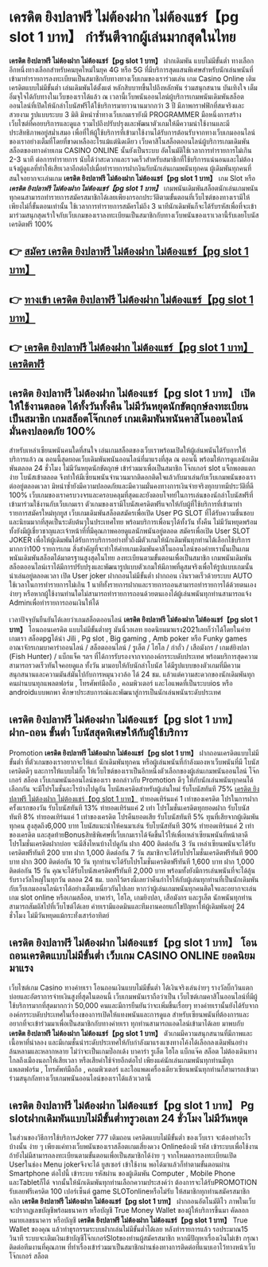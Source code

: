 # เครดิต ยิงปลาฟรี ไม่ต้องฝาก ไม่ต้องแชร์【pg slot 1 บาท】  กำรันตีจากผู้เล่นมากสุดในไทย 

**เครดิต ยิงปลาฟรี ไม่ต้องฝาก ไม่ต้องแชร์【pg slot 1 บาท】** ฝากเดิมพัน แบบไม่มีขั้นต่ำ  ทางเลือกอีกหนึ่งทางเลือกสำหรับคนยุคใหม่ในยุค 4G หรือ 5G ที่มีบริการสุดแสนพิเศษสำหรับนักเล่นพนันที่เข้ามาทำรายการลงทะเบียนเป็นสมาชิกกับทางทางเว็บเกมของเราร่วมเล่น เกม Casino Online เติมเครดิตแบบไม่มีขั้นต่ำ เล่นเดิมพันได้ตั้งแต่ หลักสิบบาทขึ้นไปถึงหลักพัน ร่วมสนุกสนาน บันเทิงใจ เต็มอิ่มจุใจได้กับทางในเว็บของเราได้แล้ว ณ เวลานี้เว็บพนันออนไลน์ผู้บริการเกมพนันเดิมพันสล็อตออนไลน์ที่เปิดให้นักล่าโบนัสฟรีได้ใช้บริการมายาวนานมากกว่า 3 ปี มีภาพกราฟฟิกที่สมจริงและสวยงาม รูปแบบระบบ 3 มิติ
มิหนำซ้ำทางเว็บเกมเรายังมี  PROGRAMMER มือหนึ่งการสร้างเว็บไซต์ที่คอยบริการและดูแล  รวมไปถึงปรับปรุงและพัฒนาตัวเกมให้มีความน่าใช้งานและมีประสิทธิภาพอยู่สม่ำเสมอ เพื่อที่ให้ผู้ใช้บริการที่เข้ามาใช้งานได้รับการต้อนรับจากทางเว็บเกมออนไลน์ของเราอย่างเต็มที่โดยที่ขาดเหลืออะไรแม้แต่นิดเดียว เว็บคาสิโนสล็อตออนไลน์ผู้บริการเกมเดิมพันสล็อตของทางค่ายเกม CASINO ONLINE นั้นยังเป็นระบบ อัตโนมัติใช้เวลาการทำรายการไม่เกิน 2-3 นาที ต่อการทำรายการ นับได้ว่าสะดวกและรวดเร็วสำหรับสมาชิกที่ใช้บริการแน่นอนและไม่ต้องแจ้งผู้ดูแลที่ทำให้เสียเวลาอีกต่อไปเมื่อทำรายการฝากงินกับนักเล่นเกมพนันทุกคน
ผู้เดิมพันทุกคนที่สนใจอยากจะเล่นเกม **เครดิต ยิงปลาฟรี ไม่ต้องฝาก ไม่ต้องแชร์【pg slot 1 บาท】** เกม Slot  หรือ ***เครดิต ยิงปลาฟรี ไม่ต้องฝาก ไม่ต้องแชร์【pg slot 1 บาท】*** เกมพนันเดิมพันสล็อตนักเล่นเกมพนันทุกคนสามารถทำรายการสมัครสมาชิกได้เลยเพียงกรอกประวัติตามขั้นตอนที่เว็บไซต์ของทางเรามีให้เพียงไม่กี่ขั้นตอนเท่านั้น ใช้เวลาการทำรายการสมัครไม่ถึง 3 นาทีนักเดิมพันก็จะได้รับรหัสเพื่อที่จะเข้ามาร่วมสนุกสุดเร้าใจกับเว็บเกมของเราลงทะเบียนเป็นสมาชิกกับทางเว็บพนันของเราเวลานี้รับเลยโบนัสเครดิตฟรี 100%

## 👉 [สมัคร เครดิต ยิงปลาฟรี ไม่ต้องฝาก ไม่ต้องแชร์【pg slot 1 บาท】](https://archa888.com/)
## 👉 [ทางเข้า เครดิต ยิงปลาฟรี ไม่ต้องฝาก ไม่ต้องแชร์【pg slot 1 บาท】](https://archa888.com/)
## 👉 [เครดิต ยิงปลาฟรี ไม่ต้องฝาก ไม่ต้องแชร์【pg slot 1 บาท】 เครดิตฟรี](https://archa888.com/)

## เครดิต ยิงปลาฟรี ไม่ต้องฝาก ไม่ต้องแชร์【pg slot 1 บาท】 เปิดให้ใช้งานตลอด ได้ทั้งวันทั้งคืน ไม่มีวันหยุดนักขัตฤกษ์ลงทะเบียนเป็นสมาชิก เกมสล็อตโจ๊กเกอร์ เกมเดิมพันพนันคาสิโนออนไลน์มั่นคงปลอดภัย 100%

สำหรับเหล่าเซียนพนันคนใดที่สนใจ เล่นเกมสล็อตของเว็บเราพร้อมเปิดให้ผู้เล่นพนันได้รับการให้บริการแล้ว ณ ตอนนี้สุดยอดเว็บเดิมพันพนันออนไลน์ที่มาแรงที่สุด ณ ตอนนี้ พร้อมให้การดูแลนักเดิมพันตลอด 24 ชั่วโมง ไม่มีวันหยุดนักขัตฤกษ์ เข้าร่วมมาเพื่อเป็นสมาชิก โจ๊กเกอร์ slot แจ็กพอตแตกง่าย โบนัสเข้าตลอด จึงทำให้มีเซียนพนันจำนวนมากติดอกติดใจแล้วกับมาเล่นกับเว็บเกมพนันของเราต่ออยู่ตลอดเวลา มิหนำซ้ำยังมีความปลอดภัยและมีความมั่นคงทางการเงินจ่ายจริงทุกบาทมีประวัติที่ดี 100% เว็บเกมของเราครบวงจรและครอบคลุมที่สุดและยังตอบโจทย์ในการเล่นของนักล่าโบนัสฟรีที่เข้ามาร่วมใช้งานกับเว็บเกมเรา
ตัวเกมของเรามีโบนัสเครดิตฟรีแจกให้กับผู้ที่ใช้บริการที่เข้ามาทำรายการสมัครใหม่ทุกยูส เว็บเกมเดิมพันสล็อตสมัครเพื่อเปิด User  PG SLOT ที่ได้รับความชื่นชอบและนิยมมากที่สุดเป็นระดับต้นๆในประเทศไทย พร้อมบริการเพื่อนๆได้ทั้งวัน ทั้งคืน ไม่มีวันหยุดพร้อมทั้งยังมีผู้เชี่ยวชาญและเจ้าหน้าที่ที่มีคุณภาพคอยดูแลนักพนันอยู่ตลอด สมัครเพื่อเปิด User SLOT JOKER เพื่อให้ผู้เดิมพันได้รับการบริการอย่างทั่วถึงมีตัวเกมให้นักเดิมพันทุกท่านได้เลือกใช้บริการมากกว่า100 รายการเกม
สิ่งสำคัญที่จะทำให้ค่ายเกมเดิมพันคาสิโนออนไลน์ของค่ายเรานั้นเป็นเกมพนันเดิมพันสล็อตได้มาตรฐานสูงสุดในไทย ลงทะเบียนตามขั้นตอนเพื่อเป็นสมาชิก  เกมพนันเดิมพันสล็อตออนไลน์เราได้มีการปรับปรุงและพัฒนารูปแบบตัวเกมให้มีภาพที่ดูสมจริงเพื่อให้รูปแบบเกมนั้นน่าเล่นอยู่ตลอดเวลา เปิด User joker ฝากถอนไม่มีขั้นต่ำ ฝากถอน เงินรวดเร็วด้วยระบบ AUTO ใช้เวลาในการทำรายการไม่เกิน 1 นาทีทั้งรายการฝากและรายการถอนสามารถทำรายการได้ด้วยตนเองง่ายๆ หรือหากผู้ใช้งานท่านใดไม่สามารถทำรายการถอนด้วยตนเองได้ผู้เล่นพนันทุกท่านสามารถแจ้ง Adminเพื่อทำรายการถอนเงินให้ได้

เวลาปัจจุบันยืนยันได้เลยว่าเกมสล็อตออนไลน์ **เครดิต ยิงปลาฟรี ไม่ต้องฝาก ไม่ต้องแชร์【pg slot 1 บาท】** โอนถอนเครดิต แบบไม่มีขั้นต่ำทรู มันนี่วอเลท ยอดนิยมมาแรง2021เลยก็ว่าได้โดยในค่ายเกมเรา สล็อตpgได้นำ  Jili , Pg slot , Big gaming , Amb poker หรือ Funky games อาณาจักรเกมบาคาร่าออนไลน์ / สล็อตออนไลน์ / รูเล็ต / ไฮโล / กำถั่ว / เสือมังกร / เกมส์ยิงปลา (Fish Hunter) / แบ็กแจ็ค ฯลฯ ที่ได้การรับรองจากจากองค์กรระบดับประเทศ พร้อมบริการสุดความสามารถรวดเร็วทันใจคอยดูแล ทั้งวัน มามอบให้กับนักล่าโบนัส ได้มีรูปแบบของตัวเกมที่มีความสนุกสนานและความมันส์มันไปกับการหมุนวงวล้อ ได้ 24 ชม. แล้วแต่ความสะดวกของนักเดิมพันทุกคนผ่านบนทุกแพลตฟอร์ม , โทรศัพท์มือถือ , คอมพิวเตอร์ และไอแพดที่เป็นระบบios หรือ androidแบบพกพา ศึกษาประสบการณ์และพัฒนาสู่การเป็นนักเล่นพนันระดับประเทศ

## เครดิต ยิงปลาฟรี ไม่ต้องฝาก ไม่ต้องแชร์【pg slot 1 บาท】 ฝาก-ถอน ขั้นต่ำ โบนัสสุดพิเศษให้กับผู้ใช้บริการ

 Promotion  **เครดิต ยิงปลาฟรี ไม่ต้องฝาก ไม่ต้องแชร์【pg slot 1 บาท】** ฝากถอนเครดิตแบบไม่มีขั้นต่ำ ที่ตัวเกมของเราอยากจะให้แก่  นักเดิมพันทุกคน หรือผู้เล่นพนันที่กำลังมองหาเว็บพนันที่มี โบนัสเครดิตดีๆ และการให้แบบไม่กั๊ก ให้เว็บไซต์ของเราเป็นอีกหนึ่งตัวเลือกของผู้เล่นเกมพนันออนไลน์ โจ๊กเกอร์ สล็อต เว็บเกมพนันออนไลน์ของเรา ขอกล่าวกับ Promotion ดีๆ ให้กับนักเล่นพนันทุกคนได้เลือกกัน จะมีโปรโมชั่นอะไรบ้างไปดูกัน
โบนัสเครดิตสำหรับผู้เล่นใหม่ รับโบนัสทันที 75% [เครดิต ยิงปลาฟรี ไม่ต้องฝาก ไม่ต้องแชร์【pg slot 1 บาท】](https://archa888.com/) ทำยอดเทิร์นแค่ 1 เท่าของเครดิต
โปรในการฝากครั้งแรกของวัน รับโบนัสทันที 13% ทำยอดเทิร์นแค่ 2 เท่า
โปรโมชั่นเครดิตทุกยอดฝาก รับโบนัสทันที 8% ทำยอดเทิร์นแค่ 1 เท่าของเครดิต
โปรคืนยอดเสีย รับโบนัสทันที 5% ทุนที่เสียจากผู้เดิมพันทุกคน สูงสุดถึง6,000 บาท
โบนัสแนะนำให้คนมาเล่น รับโบนัสทันที 30% ทำยอดเทิร์นแค่ 2 เท่าของเครดิต
และสุดท้ายBonusสิทธิพิเศษที่เว็บเกมเราได้จัดขึ้นไว้ให้เพื่อเหล่าเซียนพนันที่หน้าตาดี โปรโมชั่นเครดิตฝากบ่อย จะมีสิ่งไหนบ้างไปดูกัน
ฝาก 400 ติดต่อกัน 3 วัน เหล่าเซียนพนันจะได้รับเครดิตฟรีทันที 200 บาท
ฝาก 1,000 ติดต่อกัน 7 วัน สมาชิกจะได้รับโปรโมชั่นเครดิตฟรีทันที 900 บาท
ฝาก 300 ติดต่อกัน 10 วัน ทุกท่านจะได้รับโปรโมชั่นเครดิตฟรีทันที 1,600 บาท
ฝาก 1,000 ติดต่อกัน 15 วัน คุณจะได้รับโบนัสเครดิตฟรีทันที 2,000 บาท
พร้อมทั้งยังมีการเล่นพนันที่จะได้ลุ้นรับรางวัลใหญ่ในทุกวัน ตลอด 24 ชม. บอกไว้ตรงนี้เลยว่าคืนกำไรให้กับผู้เล่นทุกท่านที่เป็นนักเดิมพันกับเว็บเกมออนไลน์เราได้อย่างเต็มเหนี่ยวกันไปเลย หากว่าผู้เล่นเกมพนันทุกคนติดใจและอยากจะเล่น เกม slot online หรือเกมสล็อต, บาคาร่า, ไฮโล, เกมยิงปลา, เสือมังกร และรูเล็ต นักพนันทุกท่านสามารถสัมผัสไปที่เว็บไซต์ได้เลย ค่ายเรามีแอดมินและทีมงานคอยแก้ไขปัญหาให้ผู้เดิมพันอยู่ 24 ชั่วโมง ไม่มีวันหยุดแม้กระทั่งเสาร์อาทิตย์

## เครดิต ยิงปลาฟรี ไม่ต้องฝาก ไม่ต้องแชร์【pg slot 1 บาท】 โอนถอนเครดิตแบบไม่มีขั้นต่ำ  เว็บเกม CASINO ONLINE ยอดนิยมมาแรง

เว็บไซต์เกม Casino ทางค่ายเรา โอนถอนเงินแบบไม่มีขั้นต่ำ ได้เงินจริงเล่นง่ายๆ รางวัลบิ๊กวินแตกบ่อยและอัตราการจ่ายเงินสูงที่สุดในตอนนี้ เว็บเกมพนันเราถือว่าเป็น เว็บไซต์เกมคาสิโนออนไลน์ที่มีผู้ใช้บริการมากที่สุดมากกว่า 50,000 คนและมีการยืนยันว่าจะเพิ่มขึ้นเรื่อยๆ ทางค่ายเรานั้นยังได้รับจากองค์กรระบดับประเทศในเรื่องของการเปิดให้แทงพนันและการดูแล สำหรับเซียนพนันที่ต้องการและอยากที่จะเข้าร่วมมาเพื่อเป็นสมาชิกกับทางค่ายเรา ทุกท่านสามารถแอดไลน์เข้ามาได้เลย
	มาพบกับ **เครดิต ยิงปลาฟรี ไม่ต้องฝาก ไม่ต้องแชร์【pg slot 1 บาท】** ตัวเกมมีความสนุกสนานที่มีภาพและเนื้อหาที่น่าลอง และมีเกมชั้นนำระดับประเทศให้กับกำลังมาแรงแซงทางโค้งได้เลือกลงเดิมพันอย่างล้นหลามและหลากหลาย  ไม่ว่าจะเป็นเกมป๊อกเด้ง บาคาร่า รูเล็ต ไฮโล แบ็กแจ๊ค สล็อต ไม่ต้องเดินทางไกลถึงเมืองนอกให้เสียเวลา หรือเสียค่าใช้จ่ายอีกต่อไป เพียงแค่นักเล่นเกมพนันทุกท่านมีทุกแพลตฟอร์ม , โทรศัพท์มือถือ , คอมพิวเตอร์ และไอแพดเครื่องเดียวเซียนพนันทุกท่านก็สามารถเข้ามาร่วมสนุกกัลทางเว็บเกมพนันออนไลน์ของเราได้แล้วเวลานี้

## เครดิต ยิงปลาฟรี ไม่ต้องฝาก ไม่ต้องแชร์【pg slot 1 บาท】 Pg slotฝากเดิมพันแบบไม่มีขั้นต่ำทรูวอเลท 24 ชั่วโมง ไม่มีวันหยุด

ในส่วนของวิธีการใช้บริการJoker 777 เติมถอน เครดิตแบบไม่มีขั้นต่ำ ของเว็บเรา จะต้องทำอะไรบ้างนั้น ง่าย ๆ เพียงแค่ทางเว็บพนันของเราสล็อตเกมเสี่ยงดวง Onlineต้องมี รหัส เข้าระบบเพื่อใช้งาน ถ้ายังไม่มีสามารถลงทะเบียนตามขั้นตอนเพื่อเป็นสมาชิกได้ง่าย ๆ จากโหมดการลงทะเบียนเปิด Userในช่อง Menu jokerจึงจะได้ ยูสเซอร์ เข้าใช้งาน พอได้มาแล้วก็ทำตามขั้นตอนผ่าน Smartphone ต่อไปนี้
เข้าระบบ รหัสผ่าน  ของผู้เดิมพัน Computer , Mobile Phone และTabletก็ได้
จากนั้นให้นักเดิมพันทุกท่านเลือกความประสงค์ว่า ต้องการจะได้รับPROMOTION รับเลยฟรีเครดิต 100 เปอร์เซ็นต์  game SLOTonlineหรือไม่รับ
ให้สมาชิกทุกท่านสมัครสมาชิก คลิก **เครดิต ยิงปลาฟรี ไม่ต้องฝาก ไม่ต้องแชร์【pg slot 1 บาท】** ฝากถอนอัตโนมัติไว ภาพในเว็บจะปรากฏเลขบัญชีพร้อมธนาคาร หรือบัญชี True Money Wallet ของผู้ให้บริการขึ้นมา
คัดลอกหมายเลขธนาคาร หรือบัญชี **เครดิต ยิงปลาฟรี ไม่ต้องฝาก ไม่ต้องแชร์【pg slot 1 บาท】** True Wallet ของคุณ แล้วทำธุรกรรมระบบฝากเล่นไม่มีขั้นต่ำได้เลย
หลังทำรายการแล้ว รอประมาณ15 วินาที ระบบจะเติมเงินเข้าบัญชีโจ๊กเกอร์Slotของท่านผู้สมัครสมาชิก
หากมีปัญหาเรื่องเงินไม่เข้า กรุณาติดต่อทีมงานที่คุณภาพ ที่ทำเรื่องเข้าร่วมมาเป็นสมาชิกผ่านช่องทางการติดต่อที่แนบเอาไว้ทางหน้าเว็บโจ๊กเกอร์ สล็อต


